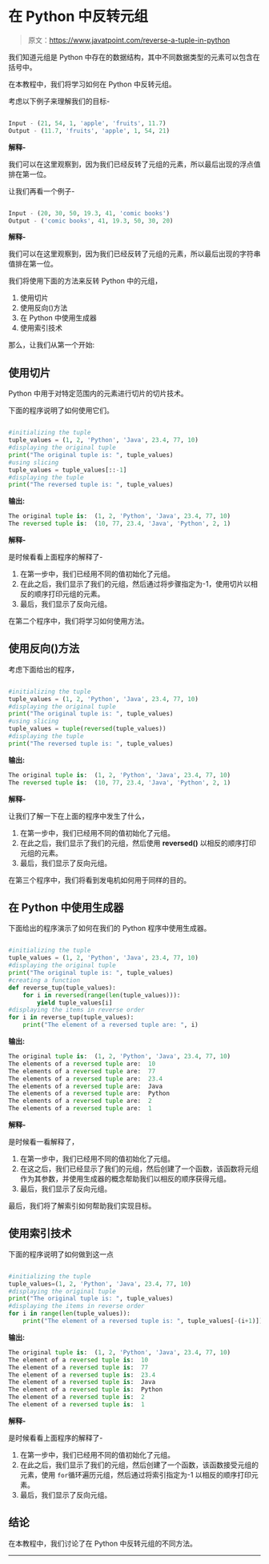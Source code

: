 # 在 Python 中反转元组

> 原文：<https://www.javatpoint.com/reverse-a-tuple-in-python>

我们知道元组是 Python 中存在的数据结构，其中不同数据类型的元素可以包含在括号中。

在本教程中，我们将学习如何在 Python 中反转元组。

考虑以下例子来理解我们的目标-

```py

Input - (21, 54, 1, 'apple', 'fruits', 11.7)
Output - (11.7, 'fruits', 'apple', 1, 54, 21)

```

**解释-**

我们可以在这里观察到，因为我们已经反转了元组的元素，所以最后出现的浮点值排在第一位。

让我们再看一个例子-

```py

Input - (20, 30, 50, 19.3, 41, 'comic books')
Output - ('comic books', 41, 19.3, 50, 30, 20)

```

**解释-**

我们可以在这里观察到，因为我们已经反转了元组的元素，所以最后出现的字符串值排在第一位。

我们将使用下面的方法来反转 Python 中的元组，

1.  使用切片
2.  使用反向()方法
3.  在 Python 中使用生成器
4.  使用索引技术

那么，让我们从第一个开始:

## 使用切片

Python 中用于对特定范围内的元素进行切片的切片技术。

下面的程序说明了如何使用它们。

```py

#initializing the tuple
tuple_values = (1, 2, 'Python', 'Java', 23.4, 77, 10)
#displaying the original tuple
print("The original tuple is: ", tuple_values)
#using slicing
tuple_values = tuple_values[::-1]
#displaying the tuple
print("The reversed tuple is: ", tuple_values)

```

**输出:**

```py
The original tuple is:  (1, 2, 'Python', 'Java', 23.4, 77, 10)
The reversed tuple is:  (10, 77, 23.4, 'Java', 'Python', 2, 1)

```

**解释-**

是时候看看上面程序的解释了-

1.  在第一步中，我们已经用不同的值初始化了元组。
2.  在此之后，我们显示了我们的元组，然后通过将步骤指定为-1，使用切片以相反的顺序打印元组的元素。
3.  最后，我们显示了反向元组。

在第二个程序中，我们将学习如何使用方法。

## 使用反向()方法

考虑下面给出的程序，

```py

#initializing the tuple
tuple_values = (1, 2, 'Python', 'Java', 23.4, 77, 10)
#displaying the original tuple
print("The original tuple is: ", tuple_values)
#using slicing
tuple_values = tuple(reversed(tuple_values))
#displaying the tuple
print("The reversed tuple is: ", tuple_values)

```

**输出:**

```py
The original tuple is:  (1, 2, 'Python', 'Java', 23.4, 77, 10)
The reversed tuple is:  (10, 77, 23.4, 'Java', 'Python', 2, 1)

```

**解释-**

让我们了解一下在上面的程序中发生了什么，

1.  在第一步中，我们已经用不同的值初始化了元组。
2.  在此之后，我们显示了我们的元组，然后使用 **reversed()** 以相反的顺序打印元组的元素。
3.  最后，我们显示了反向元组。

在第三个程序中，我们将看到发电机如何用于同样的目的。

## 在 Python 中使用生成器

下面给出的程序演示了如何在我们的 Python 程序中使用生成器。

```py

#initializing the tuple
tuple_values = (1, 2, 'Python', 'Java', 23.4, 77, 10)
#displaying the original tuple
print("The original tuple is: ", tuple_values)
#creating a function
def reverse_tup(tuple_values):
    for i in reversed(range(len(tuple_values))):
        yield tuple_values[i]
#displaying the items in reverse order
for i in reverse_tup(tuple_values):
    print("The element of a reversed tuple are: ", i)

```

**输出:**

```py
The original tuple is:  (1, 2, 'Python', 'Java', 23.4, 77, 10)
The elements of a reversed tuple are:  10
The elements of a reversed tuple are:  77
The elements of a reversed tuple are:  23.4
The elements of a reversed tuple are:  Java
The elements of a reversed tuple are:  Python
The elements of a reversed tuple are:  2
The elements of a reversed tuple are:  1

```

**解释-**

是时候看一看解释了，

1.  在第一步中，我们已经用不同的值初始化了元组。
2.  在这之后，我们已经显示了我们的元组，然后创建了一个函数，该函数将元组作为其参数，并使用生成器的概念帮助我们以相反的顺序获得元组。
3.  最后，我们显示了反向元组。

最后，我们将了解索引如何帮助我们实现目标。

## 使用索引技术

下面的程序说明了如何做到这一点

```py

#initializing the tuple
tuple_values=(1, 2, 'Python', 'Java', 23.4, 77, 10)
#displaying the original tuple
print("The original tuple is: ", tuple_values)
#displaying the items in reverse order
for i in range(len(tuple_values)):
    print("The element of a reversed tuple is: ", tuple_values[-(i+1)])

```

**输出:**

```py
The original tuple is:  (1, 2, 'Python', 'Java', 23.4, 77, 10)
The element of a reversed tuple is:  10
The element of a reversed tuple is:  77
The element of a reversed tuple is:  23.4
The element of a reversed tuple is:  Java
The element of a reversed tuple is:  Python
The element of a reversed tuple is:  2
The element of a reversed tuple is:  1

```

**解释-**

是时候看看上面程序的解释了-

1.  在第一步中，我们已经用不同的值初始化了元组。
2.  在此之后，我们显示了我们的元组，然后创建了一个函数，该函数接受元组的元素，使用 `for`循环遍历元组，然后通过将索引指定为-1 以相反的顺序打印元素。
3.  最后，我们显示了反向元组。

## 结论

在本教程中，我们讨论了在 Python 中反转元组的不同方法。

* * *